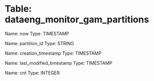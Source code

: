 Table: dataeng_monitor_gam_partitions
=====================================

Name: now
Type: TIMESTAMP

Name: partition_id
Type: STRING

Name: creation_timestamp
Type: TIMESTAMP

Name: last_modified_timestamp
Type: TIMESTAMP

Name: cnt
Type: INTEGER

